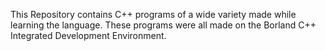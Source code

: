 This Repository contains C++ programs of a wide variety made while learning the language.
These programs were all made on the Borland C++ Integrated Development Environment.